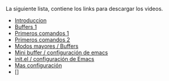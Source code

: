 La siguiente lista, contiene los links para descargar los videos.

- [Introduccion](https://www.dropbox.com/s/uj5uhs3wruwy18v/emacs1.webm?dl=0)
- [Buffers 1](https://www.dropbox.com/s/a9ysepmpoobknr7/emacs2.webm?dl=0)
- [Primeros comandos 1](https://www.dropbox.com/s/if624elr4afctb2/emacs3.webm?dl=0)
- [Primeros comandos 2](https://www.dropbox.com/s/o58b2s4cckjacgo/emacs4.webm?dl=0)
- [Modos mayores / Buffers](https://www.dropbox.com/s/mmzq5q1cqlgkws0/emacs5.webm?dl=0)
- [Mini buffer / configuración de emacs](https://www.dropbox.com/s/yvqwbzzlbrjze4j/emacs6.webm?dl=0)
- [init.el / configuración de Emacs](https://www.dropbox.com/s/7z3w4yi56yawdq2/emacs7.webm?dl=0)
- [Mas configuración](https://www.dropbox.com/s/ee4eufy13doid2x/emacs8.webm?dl=0)
- []
